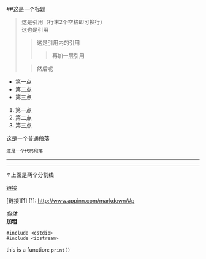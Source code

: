 ##这是一个标题
>这是引用（行末2个空格即可换行）  
>这也是引用
>>这是引用内的引用
>>>再加一层引用  
>
>>然后呢

*  第一点  
*  第二点  
*  第三点  



1.  第一点
2.  第二点
3.  第三点


这是一个普通段落  

	这是一个代码段落

----
****
↑上面是两个分割线  

[链接](http://www.appinn.com/markdown/#p"markdown")

[链接][1]
[1]:	http://www.appinn.com/markdown/#p

*斜体*  
**加粗**

	#include <cstdio>
	#include <iostream>

this is a function: `print()`

